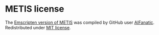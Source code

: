 # METIS license

The [Emscripten version of METIS](https://github.com/AIFanatic/three-nanite/tree/master/src/metis-5.2.1) was compiled by GitHub user [AIFanatic](https://github.com/AIFanatic). Redistributed under [MIT license](https://github.com/AIFanatic/three-nanite/blob/master/LICENSE).

